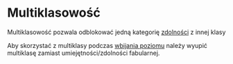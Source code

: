# Multiklasowość

Multiklasowość pozwala odblokować jedną kategorię [zdolności](#file-zdolnosc-md) z innej klasy

Aby skorzystać z multiklasy podczas [wbijania poziomu](#file-levelowanie-postaci-md) należy wyupić multiklasę zamiast umiejętności/zdolności fabularnej.

